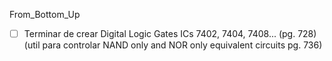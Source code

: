  From_Bottom_Up

- [ ] Terminar de crear Digital Logic Gates ICs 7402, 7404, 7408... (pg. 728)
(util para controlar NAND only and NOR only equivalent circuits pg. 736)

